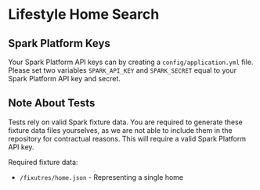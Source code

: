 # Lifestyle Home Search

## Spark Platform Keys
Your Spark Platform API keys can by creating a `config/application.yml` file.
Please set two variables `SPARK_API_KEY` and `SPARK_SECRET` equal to your Spark Platform API key and secret.

## Note About Tests
Tests rely on valid Spark fixture data. You are required to generate these fixture data files yourselves, as we are not able to include them in the repository for contractual reasons. This will require a valid Spark Platform API key.

Required fixture data:

* `/fixutres/home.json` - Representing a single home 
